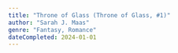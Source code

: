 ```yaml
---
title: "Throne of Glass (Throne of Glass, #1)"
author: "Sarah J. Maas"
genre: "Fantasy, Romance"
dateCompleted: 2024-01-01
---
```


